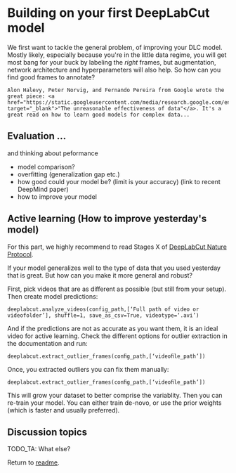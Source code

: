 # Building on your first DeepLabCut model

We first want to tackle the general problem, of improving your DLC model. Mostly likely, especially because you're in the little data regime, you will get most bang for your buck by labeling the *right* frames, but augmentation, network architecture and hyperparameters will also help. So how can you find good frames to annotate?

```{note}
Alon Halevy, Peter Norvig, and Fernando Pereira from Google wrote the great piece: <a href="https://static.googleusercontent.com/media/research.google.com/en//pubs/archive/35179.pdf" target="_blank">"The unreasonable effectiveness of data"</a>. It's a great read on how to learn good models for complex data...
```

## Evaluation ...

and thinking about peformance

- model comparison?
- overfitting (generalization gap etc.)
- how good could your model be? (limit is your accuracy) (link to recent DeepMind paper)
- how to improve your model



## Active learning (How to improve yesterday's model)

For this part, we highly recommend to read  Stages X of <a href="https://rdcu.be/bHpHN" target="_blank">DeepLabCut Nature Protocol</a>.

If your model generalizes well to the type of data that you used yesterday that is great. But how can you make it more general and robust?

First, pick videos that are as different as possible (but still from your setup). Then create model predictions:

```deeplabcut.analyze_videos(config_path,[‘Full path of video or videofolder’], shuffle=1, save_as_csv=True, videotype=‘.avi’)```

And if the predictions are not as accurate as you want them, it is an ideal video for active learning. Check the different options for outlier extraction in the documentation and run:

```deeplabcut.extract_outlier_frames(conﬁg_path,[‘videoﬁle_path’])```

Once, you extracted outliers you can fix them manually:

```deeplabcut.extract_outlier_frames(conﬁg_path,[‘videoﬁle_path’])```

This will grow your dataset to better comprise the variablity. Then you can re-train your model. You can either train de-novo, or use the prior weights (which is faster and usually preferred).


## Discussion topics



TODO_TA: What else?


Return to [readme](../README.md).
